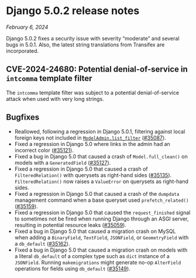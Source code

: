 # Django 5.0.2 release notes

*February 6, 2024*

Django 5.0.2 fixes a security issue with severity “moderate” and several bugs
in 5.0.1. Also, the latest string translations from Transifex are incorporated.

## CVE-2024-24680: Potential denial-of-service in `intcomma` template filter

The `intcomma` template filter was subject to a potential denial-of-service
attack when used with very long strings.

## Bugfixes

* Reallowed, following a regression in Django 5.0.1, filtering against local
  foreign keys not included in [`ModelAdmin.list_filter`](../ref/contrib/admin/index.md#django.contrib.admin.ModelAdmin.list_filter)
  ([#35087](https://code.djangoproject.com/ticket/35087)).
* Fixed a regression in Django 5.0 where links in the admin had an incorrect
  color ([#35121](https://code.djangoproject.com/ticket/35121)).
* Fixed a bug in Django 5.0 that caused a crash of `Model.full_clean()` on
  models with a `GeneratedField` ([#35127](https://code.djangoproject.com/ticket/35127)).
* Fixed a regression in Django 5.0 that caused a crash of
  `FilteredRelation()` with querysets as right-hand sides ([#35135](https://code.djangoproject.com/ticket/35135)).
  `FilteredRelation()` now raises a `ValueError` on querysets as right-hand
  sides.
* Fixed a regression in Django 5.0 that caused a crash of the `dumpdata`
  management command when a base queryset used `prefetch_related()`
  ([#35159](https://code.djangoproject.com/ticket/35159)).
* Fixed a regression in Django 5.0 that caused the `request_finished` signal to
  sometimes not be fired when running Django through an ASGI server, resulting
  in potential resource leaks ([#35059](https://code.djangoproject.com/ticket/35059)).
* Fixed a bug in Django 5.0 that caused a migration crash on MySQL when adding
  a `BinaryField`, `TextField`, `JSONField`, or `GeometryField` with a
  `db_default` ([#35162](https://code.djangoproject.com/ticket/35162)).
* Fixed a bug in Django 5.0 that caused a migration crash on models with a
  literal `db_default` of a complex type such as `dict` instance of a
  `JSONField`. Running `makemigrations` might generate no-op `AlterField`
  operations for fields using `db_default` ([#35149](https://code.djangoproject.com/ticket/35149)).
